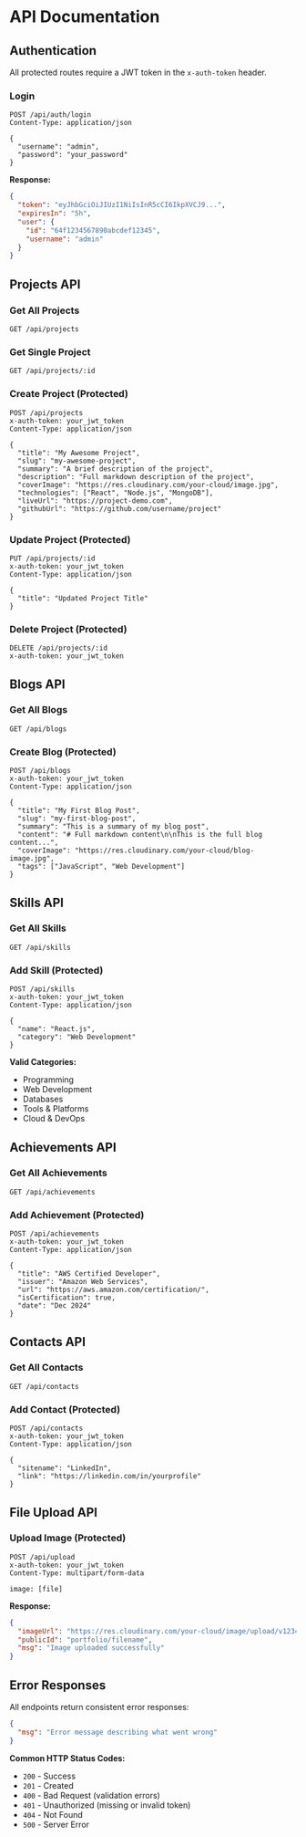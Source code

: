 # API Documentation

## Authentication

All protected routes require a JWT token in the `x-auth-token` header.

### Login
```http
POST /api/auth/login
Content-Type: application/json

{
  "username": "admin",
  "password": "your_password"
}
```

**Response:**
```json
{
  "token": "eyJhbGciOiJIUzI1NiIsInR5cCI6IkpXVCJ9...",
  "expiresIn": "5h",
  "user": {
    "id": "64f1234567890abcdef12345",
    "username": "admin"
  }
}
```

## Projects API

### Get All Projects
```http
GET /api/projects
```

### Get Single Project
```http
GET /api/projects/:id
```

### Create Project (Protected)
```http
POST /api/projects
x-auth-token: your_jwt_token
Content-Type: application/json

{
  "title": "My Awesome Project",
  "slug": "my-awesome-project",
  "summary": "A brief description of the project",
  "description": "Full markdown description of the project",
  "coverImage": "https://res.cloudinary.com/your-cloud/image.jpg",
  "technologies": ["React", "Node.js", "MongoDB"],
  "liveUrl": "https://project-demo.com",
  "githubUrl": "https://github.com/username/project"
}
```

### Update Project (Protected)
```http
PUT /api/projects/:id
x-auth-token: your_jwt_token
Content-Type: application/json

{
  "title": "Updated Project Title"
}
```

### Delete Project (Protected)
```http
DELETE /api/projects/:id
x-auth-token: your_jwt_token
```

## Blogs API

### Get All Blogs
```http
GET /api/blogs
```

### Create Blog (Protected)
```http
POST /api/blogs
x-auth-token: your_jwt_token
Content-Type: application/json

{
  "title": "My First Blog Post",
  "slug": "my-first-blog-post",
  "summary": "This is a summary of my blog post",
  "content": "# Full markdown content\n\nThis is the full blog content...",
  "coverImage": "https://res.cloudinary.com/your-cloud/blog-image.jpg",
  "tags": ["JavaScript", "Web Development"]
}
```

## Skills API

### Get All Skills
```http
GET /api/skills
```

### Add Skill (Protected)
```http
POST /api/skills
x-auth-token: your_jwt_token
Content-Type: application/json

{
  "name": "React.js",
  "category": "Web Development"
}
```

**Valid Categories:**
- Programming
- Web Development
- Databases
- Tools & Platforms
- Cloud & DevOps

## Achievements API

### Get All Achievements
```http
GET /api/achievements
```

### Add Achievement (Protected)
```http
POST /api/achievements
x-auth-token: your_jwt_token
Content-Type: application/json

{
  "title": "AWS Certified Developer",
  "issuer": "Amazon Web Services",
  "url": "https://aws.amazon.com/certification/",
  "isCertification": true,
  "date": "Dec 2024"
}
```

## Contacts API

### Get All Contacts
```http
GET /api/contacts
```

### Add Contact (Protected)
```http
POST /api/contacts
x-auth-token: your_jwt_token
Content-Type: application/json

{
  "sitename": "LinkedIn",
  "link": "https://linkedin.com/in/yourprofile"
}
```

## File Upload API

### Upload Image (Protected)
```http
POST /api/upload
x-auth-token: your_jwt_token
Content-Type: multipart/form-data

image: [file]
```

**Response:**
```json
{
  "imageUrl": "https://res.cloudinary.com/your-cloud/image/upload/v123456789/portfolio/filename.jpg",
  "publicId": "portfolio/filename",
  "msg": "Image uploaded successfully"
}
```

## Error Responses

All endpoints return consistent error responses:

```json
{
  "msg": "Error message describing what went wrong"
}
```

**Common HTTP Status Codes:**
- `200` - Success
- `201` - Created
- `400` - Bad Request (validation errors)
- `401` - Unauthorized (missing or invalid token)
- `404` - Not Found
- `500` - Server Error

